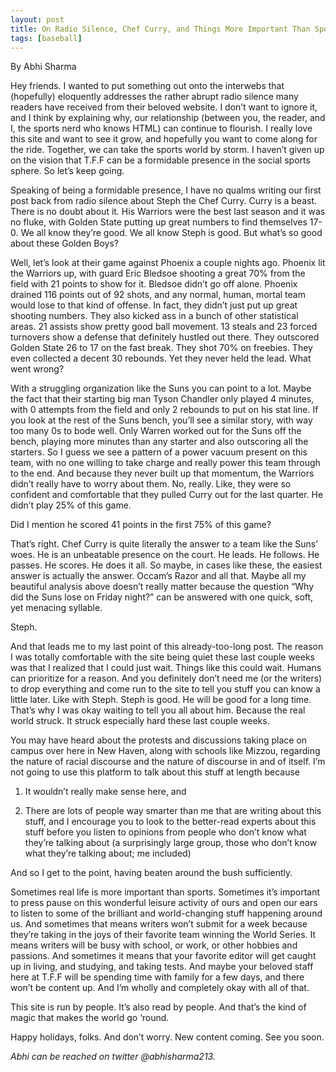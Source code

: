 ```yaml
---
layout: post
title: On Radio Silence, Chef Curry, and Things More Important Than Sports
tags: [baseball]
---
```

By Abhi Sharma

Hey friends. I wanted to put something out onto the interwebs that (hopefully) eloquently addresses the rather abrupt radio silence many readers have received from their beloved website. I don’t want to ignore it, and I think by explaining why, our relationship (between you, the reader, and I, the sports nerd who knows HTML) can continue to flourish. I really love this site and want to see it grow, and hopefully you want to come along for the ride. Together, we can take the sports world by storm. I haven’t given up on the vision that T.F.F can be a formidable presence in the social sports sphere. So let’s keep going.

Speaking of being a formidable presence, I have no qualms writing our first post back from radio silence about Steph the Chef Curry. Curry is a beast. There is no doubt about it. His Warriors were the best last season and it was no fluke, with Golden State putting up great numbers to find themselves 17-0. We all know they’re good. We all know Steph is good. But what’s so good about these Golden Boys?

Well, let’s look at their game against Phoenix a couple nights ago. Phoenix lit the Warriors up, with guard Eric Bledsoe shooting a great 70% from the field with 21 points to show for it. Bledsoe didn’t go off alone. Phoenix drained 116 points out of 92 shots, and any normal, human, mortal team would lose to that kind of offense. In fact, they didn’t just put up great shooting numbers. They also kicked ass in a bunch of other statistical areas. 21 assists show pretty good ball movement. 13 steals and 23 forced turnovers show a defense that definitely hustled out there. They outscored Golden State 26 to 17 on the fast break. They shot 70% on freebies. They even collected a decent 30 rebounds. Yet they never held the lead. What went wrong?

With a struggling organization like the Suns you can point to a lot. Maybe the fact that their starting big man Tyson Chandler only played 4 minutes, with 0 attempts from the field and only 2 rebounds to put on his stat line. If you look at the rest of the Suns bench, you’ll see a similar story, with way too many 0s to bode well. Only Warren worked out for the Suns off the bench, playing more minutes than any starter and also outscoring all the starters. So I guess we see a pattern of a power vacuum present on this team, with no one willing to take charge and really power this team through to the end. And because they never built up that momentum, the Warriors didn’t really have to worry about them. No, really. Like, they were so confident and comfortable that they pulled Curry out for the last quarter. He didn’t play 25% of this game.

Did I mention he scored 41 points in the first 75% of this game?

That’s right. Chef Curry is quite literally the answer to a team like the Suns’ woes. He is an unbeatable presence on the court. He leads. He follows. He passes. He scores. He does it all. So maybe, in cases like these, the easiest answer is actually the answer. Occam’s Razor and all that. Maybe all my beautiful analysis above doesn’t really matter because the question “Why did the Suns lose on Friday night?” can be answered with one quick, soft, yet menacing syllable.

Steph.

And that leads me to my last point of this already-too-long post. The reason I was totally comfortable with the site being quiet these last couple weeks was that I realized that I could just wait. Things like this could wait. Humans can prioritize for a reason. And you definitely don’t need me (or the writers) to drop everything and come run to the site to tell you stuff you can know a little later. Like with Steph. Steph is good. He will be good for a long time. That’s why I was okay waiting to tell you all about him. Because the real world struck. It struck especially hard these last couple weeks.

You may have heard about the protests and discussions taking place on campus over here in New Haven, along with schools like Mizzou, regarding the nature of racial discourse and the nature of discourse in and of itself. I’m not going to use this platform to talk about this stuff at length because 

1)	It wouldn’t really make sense here, and

2)	There are lots of people way smarter than me that are writing about this stuff, and I encourage you to look to the better-read experts about this stuff before you listen to opinions from people who don’t know what they’re talking about (a surprisingly large group, those who don’t know what they’re talking about; me included)

And so I get to the point, having beaten around the bush sufficiently. 

Sometimes real life is more important than sports. Sometimes it’s important to press pause on this wonderful leisure activity of ours and open our ears to listen to some of the brilliant and world-changing stuff happening around us. And sometimes that means writers won’t submit for a week because they’re taking in the joys of their favorite team winning the World Series. It means writers will be busy with school, or work, or other hobbies and passions. And sometimes it means that your favorite editor will get caught up in living, and studying, and taking tests. And maybe your beloved staff here at T.F.F will be spending time with family for a few days, and there won’t be content up. And I’m wholly and completely okay with all of that.

This site is run by people. It’s also read by people. And that’s the kind of magic that makes the world go ‘round.

Happy holidays, folks. And don’t worry. New content coming. See you soon.


<i>Abhi can be reached on twitter @abhisharma213.</i>

